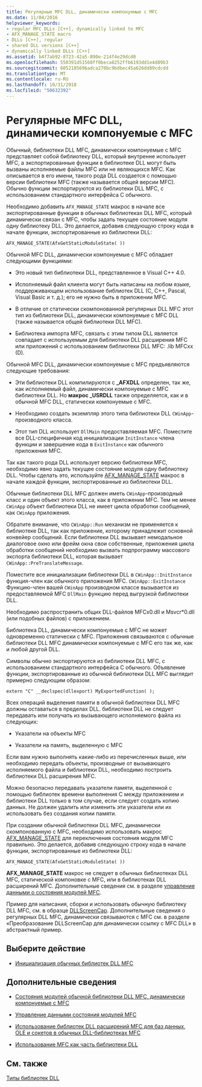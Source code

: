 ```yaml
---
title: Регулярные MFC DLL, динамически компонуемые с MFC
ms.date: 11/04/2016
helpviewer_keywords:
- regular MFC DLLs [C++], dynamically linked to MFC
- AFX_MANAGE_STATE macro
- DLLs [C++], regular
- shared DLL versions [C++]
- dynamically linked DLLs [C++]
ms.assetid: b4f7ab92-8723-42a5-890e-214f4e29dcd0
ms.openlocfilehash: 550391d51560ff0beca8252ffb6193dd1e4d89b3
ms.sourcegitcommit: 6052185696adca270bc9bdbec45a626dd89cdcdd
ms.translationtype: MT
ms.contentlocale: ru-RU
ms.lasthandoff: 10/31/2018
ms.locfileid: "50632392"
---
```

# <a name="regular-mfc-dlls-dynamically-linked-to-mfc"></a>Регулярные MFC DLL, динамически компонуемые с MFC

Обычный, библиотеки DLL MFC, динамически компонуемые с MFC представляет собой библиотеку DLL, который внутренне использует MFC, а экспортированные функции в библиотеке DLL могут быть вызваны исполняемые файлы MFC или не являющихся MFC. Как описывается в его имени, такого рода DLL создается с помощью версии библиотеки MFC (также называется общей версии MFC). Обычно функции экспортируются из библиотеки DLL MFC, с использованием стандартного интерфейса C обычного.

Необходимо добавить `AFX_MANAGE_STATE` макрос в начале все экспортированные функции в обычных библиотеках DLL MFC, который динамически связан с MFC, чтобы задать текущее состояние модуля одну библиотеку DLL. Это делается, добавив следующую строку кода в начале функции, экспортированные из библиотеки DLL:

```
AFX_MANAGE_STATE(AfxGetStaticModuleState( ))
```

Обычной MFC DLL, динамически компонуемые с MFC обладает следующими функциями:

- Это новый тип библиотеки DLL, представленное в Visual C++ 4.0.

- Исполняемый файл клиента могут быть написаны на любом языке, поддерживающем использование библиотек DLL (C, C++, Pascal, Visual Basic и т. д.); его не нужно быть в приложении MFC.

- В отличие от статически скомпонованной регулярных DLL MFC этот тип из библиотеки DLL, динамически компонуемые с MFC DLL (также называется общей библиотеки DLL MFC).

- Библиотека импорта MFC, связать с этим типом DLL является совпадает с используемым для библиотеки DLL расширения MFC или приложений с использованием библиотеки DLL MFC: .lib MFCxx (D).

Обычной MFC DLL, динамически компонуемые с MFC предъявляются следующие требования:

- Эти библиотеки DLL компилируются с **_AFXDLL** определен, так же, как исполняемый файл, динамически компонуемые с MFC библиотеки DLL. Но **макрос _USRDLL** также определяется, как и в обычной MFC DLL, статически компонуемые с MFC.

- Необходимо создать экземпляр этого типа библиотеки DLL `CWinApp`-производного класса.

- Этот тип DLL использует `DllMain` предоставляемая MFC. Поместите все DLL-специфичная код инициализации `InitInstance` члена функции и завершение кода в `ExitInstance` как обычного приложения MFC.

Так как такого рода DLL использует версию библиотеки MFC, необходимо явно задать текущее состояние модуля одну библиотеку DLL. Чтобы сделать это, используйте [AFX_MANAGE_STATE](../mfc/reference/extension-dll-macros.md#afx_manage_state) макрос в начале каждой функции, экспортированные из библиотеки DLL.

Обычные библиотеки DLL MFC должен иметь `CWinApp`-производный класс и один объект этого класса, как в приложении MFC. Тем не менее `CWinApp` объект библиотеки DLL не имеет цикла обработки сообщений, как `CWinApp` приложения.

Обратите внимание, что `CWinApp::Run` механизм не применяется к библиотеке DLL, так как приложение, которому принадлежит основной конвейер сообщений. Если библиотеки DLL вызывает немодальное диалоговое окно или фрейм окна свои собственные, приложения цикла обработки сообщений необходимо вызвать подпрограмму массового экспорта библиотеки DLL, которая вызывает `CWinApp::PreTranslateMessage`.

Поместите все инициализации библиотеки DLL в `CWinApp::InitInstance` функция-член как обычного приложения MFC. `CWinApp::ExitInstance` Функцию-член вашей `CWinApp` производном классе вызывается из предоставляемой MFC `DllMain` функцию перед выгрузкой библиотеки DLL.

Необходимо распространить общих DLL-файлов MFCx0.dll и Msvcr*0.dll (или подобных файлов) с приложением.

Библиотека DLL, динамически компонуемые с MFC не может одновременно статически с MFC. Приложения связываются с обычные библиотеки DLL MFC динамически компонуемые с MFC его так же, как и любой другой DLL.

Символы обычно экспортируются из библиотеки DLL MFC, с использованием стандартного интерфейса C обычного. Объявление функции, экспортированные из обычной библиотеки DLL MFC выглядит примерно следующим образом:

```
extern "C" __declspec(dllexport) MyExportedFunction( );
```

Всех операций выделения памяти в обычной библиотеки DLL MFC должны оставаться в пределах DLL. библиотеки DLL не следует передавать или получать из вызывающего исполняемого файла из следующих:

- Указатели на объекты MFC

- Указатели на память, выделенную с MFC

Если вам нужно выполнять какие-либо из перечисленных выше, или необходимо передать объекты, производные от вызывающего исполняемого файла и библиотеки DLL, необходимо построить библиотеки DLL расширения MFC.

Можно безопасно передавать указатели памяти, выделенной с помощью библиотек времени выполнения C между приложением и библиотеки DLL только в том случае, если следует создать копию данных. Не должен удалить или изменить эти указатели или их использовать без создания копии памяти.

При создании обычной библиотеки DLL MFC, динамически скомпонованную с MFC, необходимо использовать макрос [AFX_MANAGE_STATE](../mfc/reference/extension-dll-macros.md#afx_manage_state) для переключения состояния модуля MFC правильно. Это делается, добавив следующую строку кода в начале функции, экспортированные из библиотеки DLL:

```
AFX_MANAGE_STATE(AfxGetStaticModuleState( ))
```

**AFX_MANAGE_STATE** макрос не следует в обычных библиотеках DLL MFC, статической компоновке с MFC, или в библиотеках DLL расширений MFC. Дополнительные сведения см. в разделе [управление данными о состояния модулей MFC](../mfc/managing-the-state-data-of-mfc-modules.md).

Пример для написания, сборки и использовать обычную библиотеку DLL MFC, см. в образце [DLLScreenCap](https://github.com/Microsoft/VCSamples/tree/master/VC2010Samples/MFC/advanced/DllScreenCap). Дополнительные сведения о регулярных DLL MFC, динамически связываются с MFC см. в разделе «Преобразование DLLScreenCap для динамически ссылку с MFC DLL» в абстрактный пример.

## <a name="what-do-you-want-to-do"></a>Выберите действие

- [Инициализация обычных библиотек DLL MFC](../build/run-time-library-behavior.md#initializing-regular-dlls)

## <a name="what-do-you-want-to-know-more-about"></a>Дополнительные сведения

- [Состояния модулей обычной библиотеки DLL MFC, динамически компонуемые с MFC](../build/module-states-of-a-regular-dll-dynamically-linked-to-mfc.md)

- [Управление данными состояния модулей MFC](../mfc/managing-the-state-data-of-mfc-modules.md)

- [Использование библиотек DLL расширений MFC для баз данных, OLE и сокетов в обычных DLL-библиотеках MFC](../build/using-database-ole-and-sockets-extension-dlls-in-regular-dlls.md)

- [Использование MFC как часть библиотеки DLL](../mfc/tn011-using-mfc-as-part-of-a-dll.md)

## <a name="see-also"></a>См. также

[Типы библиотек DLL](../build/kinds-of-dlls.md)
